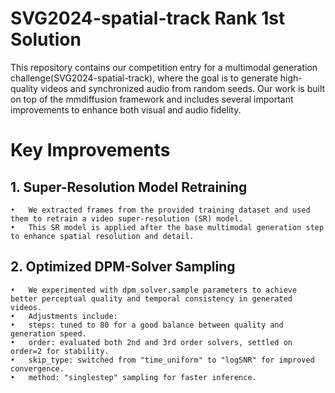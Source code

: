 # SVG2024-spatial-track Rank 1st Solution

This repository contains our competition entry for a multimodal generation challenge(SVG2024-spatial-track), where the goal is to generate high-quality videos and synchronized audio from random seeds.
Our work is built on top of the mmdiffusion framework and includes several important improvements to enhance both visual and audio fidelity.


# Key Improvements

## 1. Super-Resolution Model Retraining
	•	We extracted frames from the provided training dataset and used them to retrain a video super-resolution (SR) model.
	•	This SR model is applied after the base multimodal generation step to enhance spatial resolution and detail.

## 2. Optimized DPM-Solver Sampling
	•	We experimented with dpm_solver.sample parameters to achieve better perceptual quality and temporal consistency in generated videos.
	•	Adjustments include:
	•	steps: tuned to 80 for a good balance between quality and generation speed.
	•	order: evaluated both 2nd and 3rd order solvers, settled on order=2 for stability.
	•	skip_type: switched from "time_uniform" to "logSNR" for improved convergence.
	•	method: "singlestep" sampling for faster inference.
